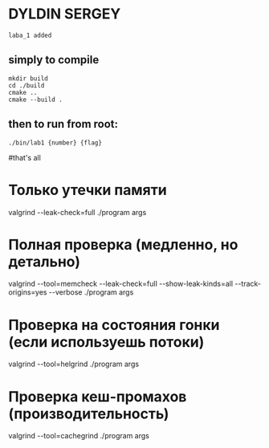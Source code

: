 # DYLDIN SERGEY

    laba_1 added

## simply to compile

```
mkdir build
cd ./build
cmake ..
cmake --build .
```

## then to run from root:

```
./bin/lab1 {number} {flag}
```

#that's all



# Только утечки памяти
valgrind --leak-check=full ./program args

# Полная проверка (медленно, но детально)  
valgrind --tool=memcheck --leak-check=full --show-leak-kinds=all --track-origins=yes --verbose ./program args

# Проверка на состояния гонки (если используешь потоки)
valgrind --tool=helgrind ./program args

# Проверка кеш-промахов (производительность)
valgrind --tool=cachegrind ./program args
